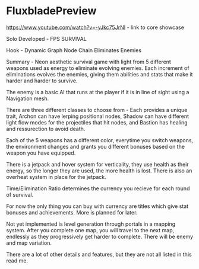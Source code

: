 # FluxbladePreview
https://www.youtube.com/watch?v=-yJkc75JrNI - link to core showcase

Solo Developed - FPS SURVIVAL

Hook - Dynamic Graph Node Chain Eliminates Enemies 

Summary - Neon aesthetic survival game with light from 5 different weapons used as energy to eliminate evolving enemies. Each increment of eliminations evolves the enemies, giving them abilities and stats that make it harder and harder to survive.

The enemy is a basic AI that runs at the player if it is in line of sight using a Navigation mesh.

There are three different classes to choose from - Each provides a unique trait, Archon can have lerping positional nodes, Shadow can have different light flow modes for the projectiles that hit nodes, and Bastion has healing and ressurection to avoid death.

Each of the 5 weapons has a different color, everytime you switch weapons, the environment changes and grants you different bonuses based on the weapon you have equipped.

There is a jetpack and hover system for verticality, they use health as their energy, so the longer they are used, the more health is lost. There is also an overheat system in place for the jetpack.

Time/Elimination Ratio determines the currency you recieve for each round of survival.

For now the only thing you can buy with currency are titles which give stat bonuses and achievements. More is planned for later.

Not yet implemented is level generation through portals in a mapping system. After you complete one map, you will travel to the next map, endlessly as they progressively get harder to complete. There will be enemy and map variation. 

There are a lot of other details and features, but they are not all listed in this read me.
